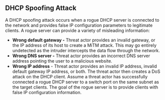 ## DHCP Spoofing Attack
A DHCP spoofing attack occurs when a rogue DHCP server is connected to the network and provides false IP configuration parameters to legitimate clients. A rogue server can provide a variety of misleading information:
- **Wrong default gateway -** Threat actor provides an invalid gateway, or the IP address of its host to create a MiTM attack. This may go entirely undetected as the intruder intercepts the data flow through the network.
- **Wrong DNS server -** Threat actor provides an incorrect DNS server address pointing the user to a malicious website.
- **Wrong IP address** - Threat actor provides an invalid IP address, invalid default gateway IP address, or both. The threat actor then creates a DoS attack on the DHCP client.
Assume a threat actor has successfully connected a rogue DHCP server to a switch port on the same subnet as the target clients. The goal of the rogue server is to provide clients with false IP configuration information.